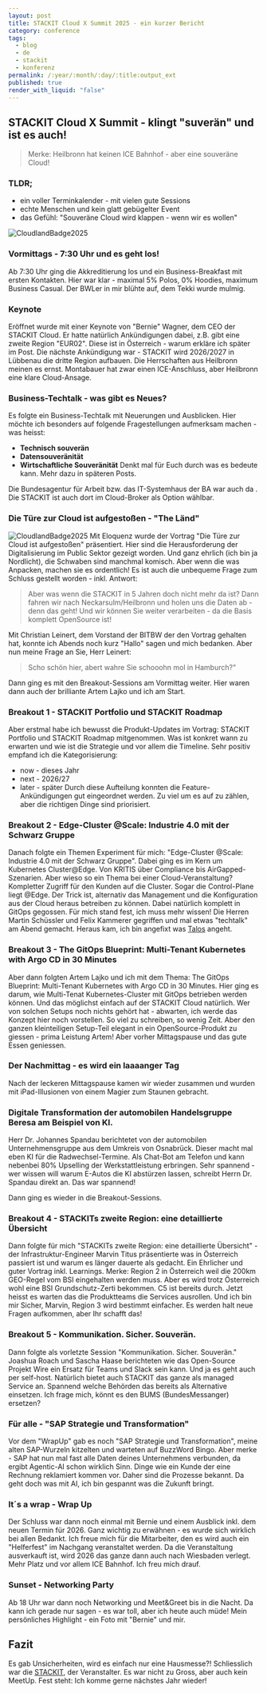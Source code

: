 ```yaml
---
layout: post
title: STACKIT Cloud X Summit 2025 - ein kurzer Bericht
category: conference
tags:
  - blog
  - de
  - stackit
  - konferenz
permalink: /:year/:month/:day/:title:output_ext
published: true
render_with_liquid: "false"
---
```


## STACKIT Cloud X Summit - klingt "suverän" und ist es auch!

> Merke: Heilbronn hat keinen ICE Bahnhof - aber eine souveräne Cloud!
### TLDR;
- ein voller Terminkalender -  mit vielen gute Sessions
- echte Menschen und kein glatt gebügelter Event
- das Gefühl: "Souveräne Cloud wird klappen - wenn wir es wollen"

![CloudlandBadge2025](assets/images/cloudx-logo.jpg)
### Vormittags - 7:30 Uhr und es geht los!
Ab 7:30 Uhr ging die Akkreditierung los und ein Business-Breakfast mit ersten Kontakten. Hier war klar - maximal 5% Polos, 0% Hoodies, maximum Business Casual. Der BWLer in mir blühte auf, dem Tekki wurde mulmig.
### Keynote
Eröffnet wurde mit einer Keynote von "Bernie" Wagner, dem CEO der STACKIT Cloud. Er hatte natürlich Ankündigungen dabei, z.B. gibt eine zweite Region "EUR02". Diese ist in Österreich - warum erkläre ich später im Post. Die nächste Ankündigung war - STACKIT wird 2026/2027 in Lübbenau die dritte Region aufbauen. Die Herrschaften aus Heilbronn meinen es ernst. Montabauer hat zwar einen ICE-Anschluss, aber Heilbronn eine klare Cloud-Ansage.
### Business-Techtalk - was gibt es Neues?
Es folgte ein Business-Techtalk mit Neuerungen und Ausblicken. Hier möchte ich besonders auf folgende Fragestellungen aufmerksam machen - was heisst:
- **Technisch souverän**
- **Datensouveränität**
- **Wirtschaftliche Souveränität**
Denkt mal für Euch durch was es bedeute kann. Mehr dazu in späteren Posts.

Die Bundesagentur für Arbeit bzw. das IT-Systemhaus der BA war auch da . Die STACKIT ist auch dort im Cloud-Broker als Option wählbar.

### Die Türe zur Cloud ist aufgestoßen - "The Länd"
![CloudlandBadge2025](assets/images/the-land.jpg)
Mit Eloquenz wurde der Vortrag "Die Türe zur Cloud ist aufgestoßen" präsentiert. Hier sind die Herausforderung der Digitalisierung im Public Sektor gezeigt worden. Und ganz ehrlich (ich bin ja Nordlicht), die Schwaben sind manchmal komisch. Aber wenn die was Anpacken, machen sie es ordentlich! Es ist auch die unbequeme Frage zum Schluss gestellt worden - inkl. Antwort:
> Aber was wenn die STACKIT in 5 Jahren doch nicht mehr da ist? Dann fahren wir nach Neckarsulm/Heilbronn und holen uns die Daten ab - denn das geht! Und wir können Sie weiter verarbeiten - da die Basis komplett OpenSource ist!

Mit Christian Leinert, dem Vorstand der BITBW der den Vortrag gehalten hat, konnte ich Abends noch kurz "Hallo" sagen und mich bedanken.  Aber nun meine Frage an Sie, Herr Leinert: 
> Scho schön hier, abert wahre Sie schooohn mol in Hamburch?" 

Dann ging es mit den Breakout-Sessions am Vormittag weiter. Hier waren dann auch der brilliante Artem Lajko und ich am Start.
### Breakout 1 - STACKIT Portfolio und STACKIT Roadmap
Aber erstmal habe ich bewusst die Produkt-Updates im Vortrag: STACKIT Portfolio und STACKIT Roadmap mitgenommen. Was ist konkret wann zu erwarten und wie ist die Strategie und vor allem die Timeline. Sehr positiv empfand ich die Kategorisierung:
- now - dieses Jahr 
- next - 2026/27
- later - später
Durch diese Aufteilung konnten die Feature-Ankündigungen gut eingeordnet werden. Zu viel um es auf zu zählen, aber die richtigen Dinge sind priorisiert.
### Breakout 2 - Edge-Cluster @Scale: Industrie 4.0 mit der Schwarz Gruppe
Danach folgte ein Themen Experiment für mich: "Edge-Cluster @Scale: Industrie 4.0 mit der Schwarz Gruppe". Dabei ging es im Kern um Kubernetes Cluster@Edge. Von KRITIS über Compliance bis AirGapped-Szenarien. Aber wieso so ein Thema bei einer Cloud-Veranstaltung? Kompletter Zugriff für den Kunden auf die Cluster. Sogar die Control-Plane liegt @Edge. Der Trick ist, alternativ das Management und die Konfiguration aus der Cloud heraus betreiben zu können. Dabei natürlich komplett in GitOps gegossen. Für mich stand fest, ich muss mehr wissen! Die Herren Martin Schüssler und Felix Kammerer gegriffen und mal etwas "techtalk" am Abend gemacht. Heraus kam, ich bin angefixt was [Talos](https://www.talos.dev/) angeht.
### Breakout 3 - The GitOps Blueprint: Multi-Tenant Kubernetes with Argo CD in 30 Minutes
Aber dann folgten Artem Lajko und ich mit dem Thema: The GitOps Blueprint: Multi-Tenant Kubernetes with Argo CD in 30 Minutes. Hier ging es darum, wie Multi-Tenat Kubernetes-Cluster mit GitOps betrieben werden können. Und das möglichst einfach auf der STACKIT Cloud natürlich. Wer von solchen Setups noch nichts gehört hat - abwarten, ich werde das Konzept hier noch vorstellen. So viel zu schreiben, so wenig Zeit. Aber den ganzen kleinteiligen Setup-Teil elegant in ein OpenSource-Produkt zu giessen - prima Leistung Artem!  Aber vorher Mittagspause und das gute Essen geniessen.
### Der Nachmittag - es wird ein laaaanger Tag
Nach der leckeren Mittagspause kamen wir wieder zusammen und wurden mit iPad-Illusionen von einem Magier zum Staunen gebracht.
### Digitale Transformation der automobilen Handelsgruppe Beresa am Beispiel von KI.
Herr Dr. Johannes Spandau berichtetet von der automobilen Unternehmensgruppe aus dem Umkreis von Osnabrück. Dieser macht mal eben KI für die Radwechsel-Termine. Als Chat-Bot am Telefon und kann nebenbei 80% Upselling der Werkstattleistung erbringen. Sehr spannend - wer wissen will warum E-Autos die KI abstürzen lassen, schreibt Herrn Dr. Spandau direkt an. Das war spannend!

Dann ging es wieder in die Breakout-Sessions.
### Breakout 4 - STACKITs zweite Region: eine detaillierte Übersicht
Dann folgte für mich "STACKITs zweite Region: eine detaillierte Übersicht" - der Infrastruktur-Engineer Marvin Titus präsentierte was in Österreich passiert ist und warum es länger dauerte als gedacht. Ein Ehrlicher und guter Vortrag inkl. Learnings. Merke: Region 2 in Österreich weil die 200km GEO-Regel vom BSI eingehalten werden muss. Aber es wird trotz Österreich wohl eine BSI Grundschutz-Zerti bekommen. C5 ist bereits durch. Jetzt heisst es warten das die Produktteams die Services ausrollen. Und ich bin mir Sicher, Marvin, Region 3 wird bestimmt einfacher. Es werden halt neue Fragen aufkommen, aber Ihr schafft das!
### Breakout 5 - Kommunikation. Sicher. Souverän.
Dann folgte als vorletzte Session "Kommunikation. Sicher. Souverän." Joashua Roach und Sascha Haase berichteten wie das Open-Source Projekt Wire ein Ersatz für Teams und Slack sein kann. Und ja es geht auch per self-host. Natürlich bietet auch STACKIT das ganze als managed Service an. Spannend welche Behörden das bereits als Alternative einsetzen. Ich frage mich, könnt es den BUMS (BundesMessanger) ersetzen?
### Für alle - "SAP Strategie und Transformation"
Vor dem "WrapUp" gab es noch "SAP Strategie und Transformation", meine alten SAP-Wurzeln kitzelten und warteten auf BuzzWord Bingo. Aber merke - SAP hat nun mal fast alle Daten deines Unternehmens verbunden, da ergibt Agentic-AI schon wirklich Sinn. Dinge wie ein Kunde der eine Rechnung reklamiert kommen vor. Daher sind die Prozesse bekannt. Da geht doch was mit AI, ich bin gespannt was die Zukunft bringt.
### It´s a wrap - Wrap Up
Der Schluss war dann noch einmal mit Bernie und einem Ausblick inkl. dem neuen Termin für 2026. Ganz wichtig zu erwähnen - es wurde sich wirklich bei allen Bedankt. Ich freue mich für die Mitarbeiter, den es wird auch ein "Helferfest" im Nachgang veranstaltet werden. Da die Veranstaltung ausverkauft ist, wird 2026 das ganze dann auch nach Wiesbaden verlegt. Mehr Platz und vor allem ICE Bahnhof. Ich freu mich drauf.
### Sunset - Networking Party
Ab 18 Uhr war dann noch Networking und Meet&Greet bis in die Nacht. Da kann ich gerade nur sagen - es war toll, aber ich heute auch müde! Mein persönliches Highlight - ein Foto mit "Bernie" und mir.
## Fazit
Es gab Unsicherheiten, wird es einfach nur eine Hausmesse?! Schliesslich war die [STACKIT](https://www.stackit.de/de/), der Veranstalter. Es war nicht zu Gross, aber auch kein MeetUp. Fest steht: Ich komme gerne nächstes Jahr wieder!